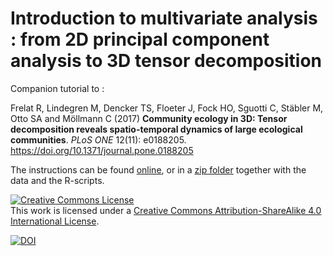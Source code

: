 # Introduction to multivariate analysis : from 2D principal component analysis to 3D tensor decomposition

Companion tutorial to :  

Frelat R, Lindegren M, Dencker TS, Floeter J, Fock HO, Sguotti C, Stäbler M, Otto SA and Möllmann C (2017) **Community ecology in 3D: Tensor decomposition reveals spatio-temporal dynamics of large ecological communities**. *PLoS ONE* 12(11): e0188205. https://doi.org/10.1371/journal.pone.0188205  

The instructions can be found [online](https://rfrelat.github.io/Multivariate2D3D.html), or in a [zip folder](https://github.com/rfrelat/Multivariate2D3D/raw/master/Multivariate2D3D.zip) together with the data and the R-scripts.  

<a rel="license" href="http://creativecommons.org/licenses/by-sa/4.0/"><img alt="Creative Commons License" style="border-width:0" src="https://i.creativecommons.org/l/by-sa/4.0/80x15.png" /></a><br />This work is licensed under a <a rel="license" href="http://creativecommons.org/licenses/by-sa/4.0/">Creative Commons Attribution-ShareAlike 4.0 International License</a>.

[![DOI](https://zenodo.org/badge/71152297.svg)](https://zenodo.org/badge/latestdoi/71152297)

